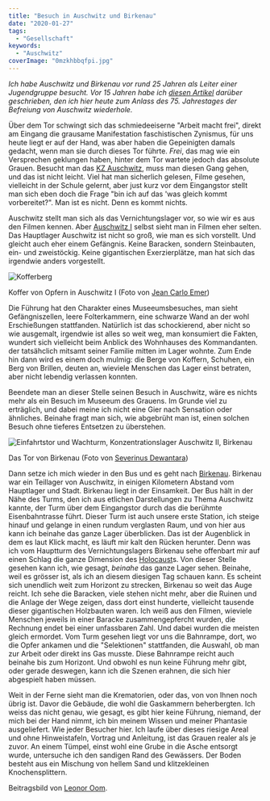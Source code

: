 ```yaml
---
title: "Besuch in Auschwitz und Birkenau"
date: "2020-01-27"
tags:
  - "Gesellschaft"
keywords:
  - "Auschwitz"
coverImage: "0mzkhbbqfpi.jpg"
---
```


_Ich habe Auschwitz und Birkenau vor rund 25 Jahren als Leiter einer Jugendgruppe besucht. Vor 15 Jahren habe ich [diesen Artikel](https://couchblog.de/webpropaganda/2005/01/27/besuch-in-auschwitz-und-birkenau/) darüber geschrieben, den ich hier heute zum Anlass des 75. Jahrestages der Befreiung von Auschwitz wiederhole._

Über dem Tor schwingt sich das schmiedeeiserne "Arbeit macht frei", direkt am Eingang die grausame Manifestation faschistischen Zynismus, für uns heute liegt er auf der Hand, was aber haben die Gepeinigten damals gedacht, wenn man sie durch dieses Tor führte. _Frei_, das mag wie ein Versprechen geklungen haben, hinter dem Tor wartete jedoch das absolute Grauen. Besucht man das [KZ Auschwitz](https://de.wikipedia.org/wiki/KZ_Auschwitz_I_(Stammlager)), muss man diesen Gang gehen, und das ist nicht leicht. Viel hat man sicherlich gelesen, Filme gesehen, vielleicht in der Schule gelernt, aber just kurz vor dem Eingangstor stellt man sich eben doch die Frage "bin ich auf das 'was gleich kommt vorbereitet?". Man ist es nicht. Denn es kommt nichts.

Auschwitz stellt man sich als das Vernichtungslager vor, so wie wir es aus den Filmen kennen. Aber [Auschwitz I](http://de.wikipedia.org/wiki/KZ_Auschwitz-Birkenau#Auschwitz_I) selbst sieht man in Filmen eher selten. Das Hauptlager Auschwitz ist nicht so groß, wie man es sich vorstellt. Und gleicht auch eher einem Gefängnis. Keine Baracken, sondern Steinbauten, ein- und zweistöckig. Keine gigantischen Exerzierplätze, man hat sich das irgendwie anders vorgestellt.

![Kofferberg](/img/gyoqiejbhba-683x1024.jpg)

Koffer von Opfern in Auschwitz I (Foto von [Jean Carlo Emer](https://unsplash.com/@jeancarloemer))

Die Führung hat den Charakter eines Museeumsbesuches, man sieht Gefängniszellen, leere Folterkammern, eine schwarze Wand an der wohl Erschießungen stattfanden. Natürlich ist das schockierend, aber nicht so wie ausgemalt, irgendwie ist alles so weit weg, man konsumiert die Fakten, wundert sich vielleicht beim Anblick des Wohnhauses des Kommandanten. der tatsähclich mitsamt seiner Familie mitten im Lager wohnte. Zum Ende hin dann wird es einem doch mulmig: die Berge von Koffern, Schuhen, ein Berg von Brillen, deuten an, wieviele Menschen das Lager einst betraten, aber nicht lebendig verlassen konnten.

Beendete man an dieser Stelle seinen Besuch in Auschwitz, wäre es nichts mehr als ein Besuch im Museeum des Grauens. Im Grunde viel zu erträglich, und dabei meine ich nicht eine Gier nach Sensation oder ähnliches. Beinahe fragt man sich, wie abgebrüht man ist, einen solchen Besuch ohne tieferes Entsetzen zu überstehen.

![Einfahrtstor und Wachturm, Konzentrationslager Auschwitz II, Birkenau](/img/dq6cp4jg9qi-683x1024.jpg)

Das Tor von Birkenau (Foto von [Severinus Dewantara](https://unsplash.com/@dwntara))

Dann setze ich mich wieder in den Bus und es geht nach [Birkenau](https://de.wikipedia.org/wiki/KZ_Auschwitz-Birkenau). Birkenau war ein Teillager von Auschwitz, in einigen Kilometern Abstand vom Hauptlager und Stadt. Birkenau liegt in der Einsamkeit. Der Bus hält in der Nähe des Turms, den ich aus etlichen Darstellungen zu Thema Auschwitz kannte, der Turm über dem Eingangstor durch das die berühmte Eisenbahntrasse führt. Dieser Turm ist auch unsere erste Station, ich steige hinauf und gelange in einen rundum verglasten Raum, und von hier aus kann ich beinahe das ganze Lager überblicken. Das ist der Augenblick in dem es laut Klick macht, es läuft mir kalt den Rücken herunter. Denn was ich vom Hauptturm des Vernichtungslagers Birkenau sehe offenbart mir auf einen Schlag die ganze Dimension des [Holocaust](https://de.wikipedia.org/wiki/Holocaust)s. Von dieser Stelle gesehen kann ich, wie gesagt, _beinahe_ das ganze Lager sehen. Beinahe, weil es grösser ist, als ich an diesem diesigen Tag schauen kann. Es scheint sich unendlich weit zum Horizont zu strecken, Birkenau so weit das Auge reicht. Ich sehe die Baracken, viele stehen nicht mehr, aber die Ruinen und die Anlage der Wege zeigen, dass dort einst hunderte, vielleicht tausende dieser gigantischen Holzbauten waren. Ich weiß aus den Filmen, wieviele Menschen jeweils in einer Baracke zusammengepfercht wurden, die Rechnung endet bei einer unfassbaren Zahl. Und dabei wurden die meisten gleich ermordet. Vom Turm gesehen liegt vor uns die Bahnrampe, dort, wo die Opfer ankamen und die "Selektionen" stattfanden, die Auswahl, ob man zur Arbeit oder direkt ins Gas musste. Diese Bahnrampe reicht auch beinahe bis zum Horizont. Und obwohl es nun keine Führung mehr gibt, oder gerade deswegen, kann ich die Szenen erahnen, die sich hier abgespielt haben müssen.

Weit in der Ferne sieht man die Krematorien, oder das, von von Ihnen noch übrig ist. Davor die Gebäude, die wohl die Gaskammern beherbergten. Ich weiss das nicht genau, wie gesagt, es gibt hier keine Führung, niemand, der mich bei der Hand nimmt, ich bin meinem Wissen und meiner Phantasie ausgeliefert. Wie jeder Besucher hier. Ich laufe über dieses riesige Areal und ohne Hinweistafeln, Vortrag und Anleitung, ist das Grauen realer als je zuvor. An einem Tümpel, einst wohl eine Grube in die Asche entsorgt wurde, untersuche ich den sandigen Rand des Gewässers. Der Boden besteht aus ein Mischung von hellem Sand und klitzekleinen Knochensplittern.

Beitragsbild von [Leonor Oom](https://unsplash.com/@leonor_oom).
